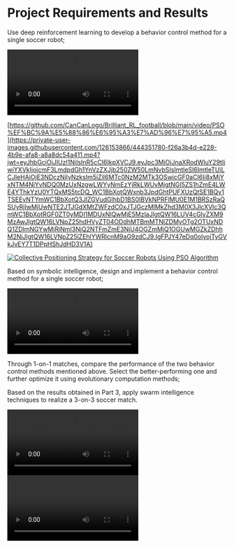 # **Project Requirements and Results**

Use deep reinforcement learning to develop a behavior control method for a single soccer robot;

<video controls>
  <source src="videos/深度强化（DDPG训练后的对战）.mp4" type="video/mp4">
</video>

[https://github.com/CanCanLogo/Brilliant_RL_football/blob/main/video/PSO%EF%BC%9A%E5%88%86%E6%95%A3%E7%AD%96%E7%95%A5.mp4](https://private-user-images.githubusercontent.com/126153866/444351780-f26a3b4d-e228-4b9e-afa8-a8a8dc54a411.mp4?jwt=eyJhbGciOiJIUzI1NiIsInR5cCI6IkpXVCJ9.eyJpc3MiOiJnaXRodWIuY29tIiwiYXVkIjoicmF3LmdpdGh1YnVzZXJjb250ZW50LmNvbSIsImtleSI6ImtleTUiLCJleHAiOjE3NDczNjIyNzksIm5iZiI6MTc0NzM2MTk3OSwicGF0aCI6Ii8xMjYxNTM4NjYvNDQ0MzUxNzgwLWYyNmEzYjRkLWUyMjgtNGI5ZS1hZmE4LWE4YThkYzU0YTQxMS5tcDQ_WC1BbXotQWxnb3JpdGhtPUFXUzQtSE1BQy1TSEEyNTYmWC1BbXotQ3JlZGVudGlhbD1BS0lBVkNPRFlMU0E1M1BRSzRaQSUyRjIwMjUwNTE2JTJGdXMtZWFzdC0xJTJGczMlMkZhd3M0X3JlcXVlc3QmWC1BbXotRGF0ZT0yMDI1MDUxNlQwMjE5MzlaJlgtQW16LUV4cGlyZXM9MzAwJlgtQW16LVNpZ25hdHVyZT04ODdhMTBmMTNlZDMyOTg2OTUxNDQ1ZDlmNGYwMjRiNmI3NjQ2NTFmZmE3NjU4OGZmMjQ1OGUwMGZkZDhhM2NiJlgtQW16LVNpZ25lZEhlYWRlcnM9aG9zdCJ9.IgFPJY47eDq0olyojTyGVkJvEY7T1DPpHShJdHD3V1A)

[![Collective Positioning Strategy for Soccer Robots Using PSO Algorithm](https://img.youtube.com/vi/fYIuhV4-exY/0.jpg)](https://www.youtube.com/watch?v=fYIuhV4-exY)

Based on symbolic intelligence, design and implement a behavior control method for a single soccer robot;

<video controls>
  <source src="videos/符号智能（DDPG训练前的对战）.mp4" type="video/mp4">
</video>

Through 1-on-1 matches, compare the performance of the two behavior control methods mentioned above. Select the better-performing one and further optimize it using evolutionary computation methods;

Based on the results obtained in Part 3, apply swarm intelligence techniques to realize a 3-on-3 soccer match.

<video controls>
  <source src="videos/PSO：分散策略.mp4" type="video/mp4">
</video>

<video controls>
  <source src="videos/PSO：集合策略.mp4" type="video/mp4">
</video>



